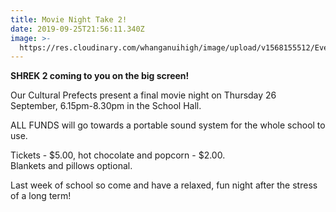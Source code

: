 ```yaml
---
title: Movie Night Take 2!
date: 2019-09-25T21:56:11.340Z
image: >-
  https://res.cloudinary.com/whanganuihigh/image/upload/v1568155512/Events/Shrek_2_small.jpg
---
```

**SHREK 2 coming to you on the big screen!** 

Our Cultural Prefects present a final movie night on Thursday 26 September, 6.15pm-8.30pm in the School Hall.

ALL FUNDS will go towards a portable sound system for the whole school to use.

Tickets - $5.00, hot chocolate and popcorn - $2.00.  
Blankets and pillows optional.

Last week of school so come and have a relaxed, fun night after the stress of a long term!
